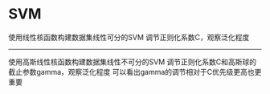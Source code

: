 # SVM

使用线性核函数构建数据集线性可分的SVM
调节正则化系数C，观察泛化程度

---------------------------------------------

使用高斯线性核函数构建数据集线性不可分的SVM
调节正则化系数C和高斯球的截止参数gamma，观察泛化程度
可以看出gamma的调节相对于C优先级更高也更重要
